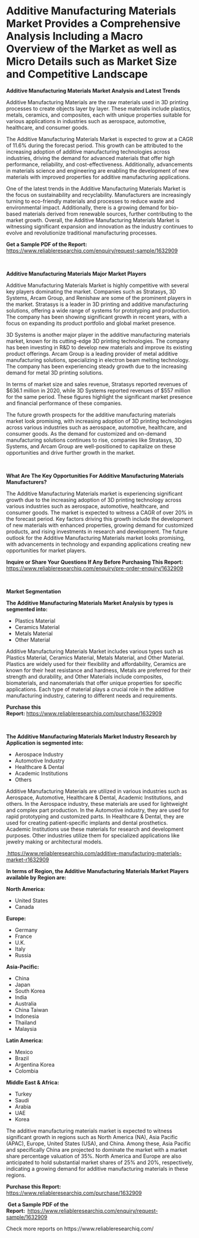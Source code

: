 <p><h1>Additive Manufacturing Materials Market Provides a Comprehensive Analysis Including a Macro Overview of the Market as well as Micro Details such as Market Size and Competitive Landscape</h1></p><p><strong>Additive Manufacturing Materials Market Analysis and Latest Trends</strong></p>
<p><p>Additive Manufacturing Materials are the raw materials used in 3D printing processes to create objects layer by layer. These materials include plastics, metals, ceramics, and composites, each with unique properties suitable for various applications in industries such as aerospace, automotive, healthcare, and consumer goods.</p><p>The Additive Manufacturing Materials Market is expected to grow at a CAGR of 11.6% during the forecast period. This growth can be attributed to the increasing adoption of additive manufacturing technologies across industries, driving the demand for advanced materials that offer high performance, reliability, and cost-effectiveness. Additionally, advancements in materials science and engineering are enabling the development of new materials with improved properties for additive manufacturing applications.</p><p>One of the latest trends in the Additive Manufacturing Materials Market is the focus on sustainability and recyclability. Manufacturers are increasingly turning to eco-friendly materials and processes to reduce waste and environmental impact. Additionally, there is a growing demand for bio-based materials derived from renewable sources, further contributing to the market growth. Overall, the Additive Manufacturing Materials Market is witnessing significant expansion and innovation as the industry continues to evolve and revolutionize traditional manufacturing processes.</p></p>
<p><strong>Get a Sample PDF of the Report:&nbsp;</strong> <a href="https://www.reliableresearchiq.com/enquiry/request-sample/1632909">https://www.reliableresearchiq.com/enquiry/request-sample/1632909</a></p>
<p>&nbsp;</p>
<p><strong>Additive Manufacturing Materials Major Market Players</strong></p>
<p><p>Additive Manufacturing Materials Market is highly competitive with several key players dominating the market. Companies such as Stratasys, 3D Systems, Arcam Group, and Renishaw are some of the prominent players in the market. Stratasys is a leader in 3D printing and additive manufacturing solutions, offering a wide range of systems for prototyping and production. The company has been showing significant growth in recent years, with a focus on expanding its product portfolio and global market presence.</p><p>3D Systems is another major player in the additive manufacturing materials market, known for its cutting-edge 3D printing technologies. The company has been investing in R&D to develop new materials and improve its existing product offerings. Arcam Group is a leading provider of metal additive manufacturing solutions, specializing in electron beam melting technology. The company has been experiencing steady growth due to the increasing demand for metal 3D printing solutions.</p><p>In terms of market size and sales revenue, Stratasys reported revenues of $636.1 million in 2020, while 3D Systems reported revenues of $557 million for the same period. These figures highlight the significant market presence and financial performance of these companies.</p><p>The future growth prospects for the additive manufacturing materials market look promising, with increasing adoption of 3D printing technologies across various industries such as aerospace, automotive, healthcare, and consumer goods. As the demand for customized and on-demand manufacturing solutions continues to rise, companies like Stratasys, 3D Systems, and Arcam Group are well-positioned to capitalize on these opportunities and drive further growth in the market.</p></p>
<p>&nbsp;</p>
<p><strong>What Are The Key Opportunities For Additive Manufacturing Materials Manufacturers?</strong></p>
<p><p>The Additive Manufacturing Materials market is experiencing significant growth due to the increasing adoption of 3D printing technology across various industries such as aerospace, automotive, healthcare, and consumer goods. The market is expected to witness a CAGR of over 20% in the forecast period. Key factors driving this growth include the development of new materials with enhanced properties, growing demand for customized products, and rising investments in research and development. The future outlook for the Additive Manufacturing Materials market looks promising, with advancements in technology and expanding applications creating new opportunities for market players.</p></p>
<p><strong>Inquire or Share Your Questions If Any Before Purchasing This Report:</strong> <a href="https://www.reliableresearchiq.com/enquiry/pre-order-enquiry/1632909">https://www.reliableresearchiq.com/enquiry/pre-order-enquiry/1632909</a></p>
<p>&nbsp;</p>
<p><strong>Market Segmentation</strong></p>
<p><strong>The Additive Manufacturing Materials Market Analysis by types is segmented into:</strong></p>
<p><ul><li>Plastics Material</li><li>Ceramics Material</li><li>Metals Material</li><li>Other Material</li></ul></p>
<p><p>Additive Manufacturing Materials Market includes various types such as Plastics Material, Ceramics Material, Metals Material, and Other Material. Plastics are widely used for their flexibility and affordability, Ceramics are known for their heat resistance and hardness, Metals are preferred for their strength and durability, and Other Materials include composites, biomaterials, and nanomaterials that offer unique properties for specific applications. Each type of material plays a crucial role in the additive manufacturing industry, catering to different needs and requirements.</p></p>
<p><strong>Purchase this Report:&nbsp;</strong><a href="https://www.reliableresearchiq.com/purchase/1632909">https://www.reliableresearchiq.com/purchase/1632909</a></p>
<p>&nbsp;</p>
<p><strong>The Additive Manufacturing Materials Market Industry Research by Application is segmented into:</strong></p>
<p><ul><li>Aerospace Industry</li><li>Automotive Industry</li><li>Healthcare & Dental</li><li>Academic Institutions</li><li>Others</li></ul></p>
<p><p>Additive Manufacturing Materials are utilized in various industries such as Aerospace, Automotive, Healthcare & Dental, Academic Institutions, and others. In the Aerospace industry, these materials are used for lightweight and complex part production. In the Automotive industry, they are used for rapid prototyping and customized parts. In Healthcare & Dental, they are used for creating patient-specific implants and dental prosthetics. Academic Institutions use these materials for research and development purposes. Other industries utilize them for specialized applications like jewelry making or architectural models.</p></p>
<p><a href="https://www.reliableresearchiq.com/additive-manufacturing-materials-market-r1632909">&nbsp;https://www.reliableresearchiq.com/additive-manufacturing-materials-market-r1632909</a></p>
<p><strong>In terms of Region, the Additive Manufacturing Materials Market Players available by Region are:</strong></p>
<p>
    <p> <strong> North America: </strong>
        <ul>
            <li>United States</li>
            <li>Canada</li>
        </ul>
        </p> 
    <p> <strong> Europe: </strong>
        <ul>
            <li>Germany</li>
            <li>France</li>
            <li>U.K.</li>
            <li>Italy</li>
            <li>Russia</li>
        </ul>
        </p> 
    <p> <strong> Asia-Pacific: </strong>
        <ul>
            <li>China</li>
            <li>Japan</li>
            <li>South Korea</li>
            <li>India</li>
            <li>Australia</li>
            <li>China Taiwan</li>
            <li>Indonesia</li>
            <li>Thailand</li>
            <li>Malaysia</li>
        </ul>
        </p> 
    <p> <strong> Latin America: </strong>
        <ul>
            <li>Mexico</li>
            <li>Brazil</li>
            <li>Argentina Korea</li>
            <li>Colombia</li>
        </ul>
        </p> 
    <p> <strong> Middle East & Africa: </strong>
        <ul>
            <li>Turkey</li>
            <li>Saudi</li>
            <li>Arabia</li>
            <li>UAE</li>
            <li>Korea</li>
        </ul>
    </p>
    </p>
<p><p>The additive manufacturing materials market is expected to witness significant growth in regions such as North America (NA), Asia Pacific (APAC), Europe, United States (USA), and China. Among these, Asia Pacific and specifically China are projected to dominate the market with a market share percentage valuation of 35%. North America and Europe are also anticipated to hold substantial market shares of 25% and 20%, respectively, indicating a growing demand for additive manufacturing materials in these regions.</p></p>
<p><strong>Purchase this Report: </strong><a href="https://www.reliableresearchiq.com/purchase/1632909">https://www.reliableresearchiq.com/purchase/1632909</a></p>
<p>&nbsp;<strong>Get a Sample PDF of the Report:&nbsp;&nbsp;</strong><a href="https://www.reliableresearchiq.com/enquiry/request-sample/1632909">https://www.reliableresearchiq.com/enquiry/request-sample/1632909</a></p>
<p><strong></strong></p>
<p>Check more reports on https://www.reliableresearchiq.com/</p>
